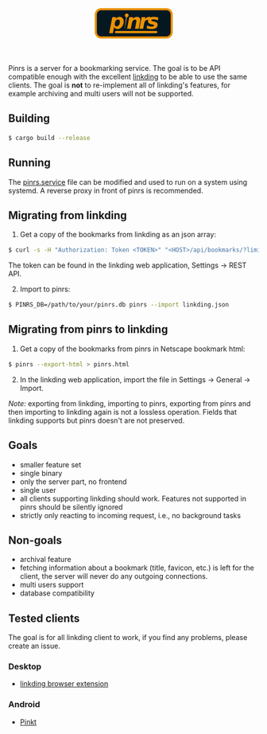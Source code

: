 <div align="center" style="margin-bottom: 3rem">
  <img
    src="logo.png"
    alt="pinrs logo"
  />
</div>

Pinrs is a server for a bookmarking service. The goal is to be API compatible
enough with the excellent [linkding](https://linkding.link/) to be able to use
the same clients. The goal is **not** to re-implement all of linkding's
features, for example archiving and multi users will not be supported.

## Building
```bash
$ cargo build --release
```

## Running
The [pinrs.service](pinrs.service) file can be modified and used to run on a
system using systemd. A reverse proxy in front of pinrs is recommended.

## Migrating from linkding
1. Get a copy of the bookmarks from linkding as an json array:
```bash
$ curl -s -H "Authorization: Token <TOKEN>" "<HOST>/api/bookmarks/?limit=100000" | jq -c '.results' > linkding.json
```

The token can be found in the linkding web application, Settings -> REST API.

2. Import to pinrs:
```bash
$ PINRS_DB=/path/to/your/pinrs.db pinrs --import linkding.json
```

## Migrating from pinrs to linkding
1. Get a copy of the bookmarks from pinrs in Netscape bookmark html:
```bash
$ pinrs --export-html > pinrs.html
```

2. In the linkding web application, import the file in Settings -> General -> Import.

*Note:* exporting from linkding, importing to pinrs, exporting from pinrs and
then importing to linkding again is not a lossless operation. Fields that
linkding supports but pinrs doesn't are not preserved.

## Goals
- smaller feature set
- single binary
- only the server part, no frontend
- single user
- all clients supporting linkding should work. Features not supported in pinrs
  should be silently ignored
- strictly only reacting to incoming request, i.e., no background tasks

## Non-goals
- archival feature
- fetching information about a bookmark (title, favicon, etc.) is left for the
  client, the server will never do any outgoing connections.
- multi users support
- database compatibility

## Tested clients
The goal is for all linkding client to work, if you find any problems, please
create an issue.
### Desktop
- [linkding browser extension](https://linkding.link/browser-extension/)

### Android
- [Pinkt](https://github.com/fibelatti/pinboard-kotlin)
